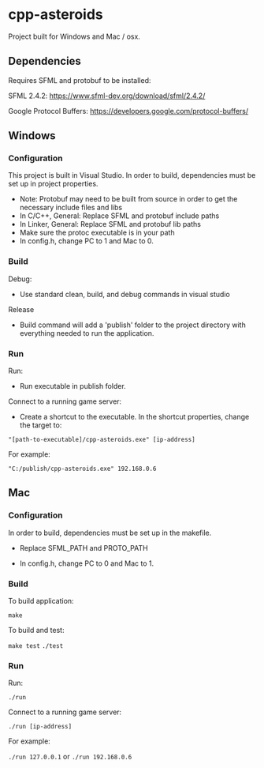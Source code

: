 # cpp-asteroids

Project built for Windows and Mac / osx.

## Dependencies
Requires SFML and protobuf to be installed:

SFML 2.4.2: https://www.sfml-dev.org/download/sfml/2.4.2/

Google Protocol Buffers: https://developers.google.com/protocol-buffers/

## Windows

### Configuration
This project is built in Visual Studio. In order to build, dependencies must be set up in project properties.

- Note: Protobuf may need to be built from source in order to get the necessary include files and libs
- In C/C++, General: Replace SFML and protobuf include paths
- In Linker, General: Replace SFML and protobuf lib paths
- Make sure the protoc executable is in your path
- In config.h, change PC to 1 and Mac to 0.

### Build
Debug:
- Use standard clean, build, and debug commands in visual studio

Release
- Build command will add a 'publish' folder to the project directory with everything needed to run the application.

### Run
Run:
- Run executable in publish folder.

Connect to a running game server:
- Create a shortcut to the executable. In the shortcut properties, change the target to:

`"[path-to-executable]/cpp-asteroids.exe" [ip-address]`

For example:

`"C:/publish/cpp-asteroids.exe" 192.168.0.6`


## Mac

### Configuration
In order to build, dependencies must be set up in the makefile.

- Replace SFML_PATH and PROTO_PATH

- In config.h, change PC to 0 and Mac to 1.

### Build
To build application:

`make`

To build and test:

`make test`
`./test`

### Run
Run:

`./run`

Connect to a running game server:

`./run [ip-address]`

For example:

`./run 127.0.0.1` or `./run 192.168.0.6`
